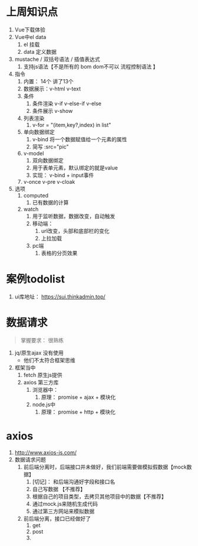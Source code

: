 # 上周知识点
1. Vue下载体验
2. Vue中el  data 
   1. el 挂载
   2. data 定义数据
3. mustache / 双括号语法 / 插值表达式
   1. 支持js语法【不是所有的  bom  dom不可以 流程控制语法 】
4. 指令
   1. 内置： 14个  讲了13个
   2. 数据展示：v-html  v-text
   3. 条件
      1. 条件渲染  v-if  v-else-if  v-else 
      2. 条件展示  v-show 
   4. 列表渲染
      1. v-for = "(item,key?,index) in list"
   5. 单向数据绑定
      1. v-bind   将一个数据赋值给一个元素的属性
      2. 简写 :src="pic"
   6. v-model 
      1. 双向数据绑定
      2. 用于表单元素，默认绑定的就是value
      3. 实现： v-bind + input事件
   7. v-once  v-pre   v-cloak 
5. 选项
   1. computed
      1. 已有数据的计算
   2. watch 
      1. 用于监听数据，数据改变，自动触发
      2. 移动端：
         1. url改变，头部和底部栏的变化
         2. 上拉加载
      3. pc端
         1. 表格的分页效果

# 案例todolist
1. ui库地址： https://sui.thinkadmin.top/

# 数据请求
> 掌握要求： 很熟练
1. jq/原生ajax 没有使用
   -  他们不太符合框架思维
2. 框架当中
   1. fetch  原生js提供
   2. axios  第三方库
      1. 浏览器中： 
         1. 原理： promise + ajax + 模块化
      2. node.js中
         1. 原理： promise + http + 模块化


# axios
1. http://www.axios-js.com/
2. 数据请求问题
   1. 前后端分离时，后端接口并未做好，我们前端需要做模拟假数据【mock数据】
      1. [切记]： 和后端沟通好字段和接口名
      2. 自己写数据 【不推荐】
      3. 根据自己的项目类型，去拷贝其他项目中的数据【不推荐】
      4. 通过mock.js来随机生成代码
      5. 通过第三方网站来模拟数据
   2. 前后端分离，接口已经做好了
      1. get
      2. post
      3. 